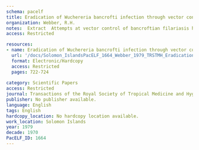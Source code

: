 ```yaml
---
schema: pacelf
title: Eradication of Wuchereria bancrofti infection through vector control
organization: Webber, R.H.
notes:  Extract  Attempts at vector control of bancroftian filariasis have generally met with little or no success, but in the Solomon Islands, where Anopheline vector control has been continued over a long period as part of the Malaria Eradication Programme, WEBBER (1977) has recently reported that a proportional decline was noted of the median microfilarial density over a period of six and a half years, projecting that zero density would be reached in December 1976. This paper reports on follow-up surveys conducted in the same are to find out what actually happened.
access: Restricted

resources:
- name: Eradication of Wuchereria bancrofti infection through vector control
  url: '/docs/Solomon_IslandsPacELF_1664_Webber_1979_TRSTMH_Eradication_of_W_bancrofti_through_vector_control.txt'
  format: Electronic/Hardcopy
  access: Restricted
  pages: 722-724
 
category: Scientific Papers
access: Restricted
journal: Transactions of the Royal Society of Tropical Medicine and Hygiene
publisher: No publisher available. 
language: English 
tags: English 
hardcopy_location: No hardcopy location available.
work_location: Solomon Islands
year: 1979
decade: 1970
PacELF_ID: 1664
---
```

